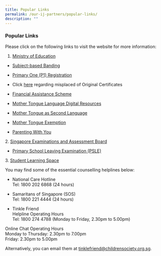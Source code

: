 ```yaml
---
title: Popular Links
permalink: /our-ij-partners/popular-links/
description: ""
---
```

### Popular Links

Please click on the following links to visit the website for more information:


1.  [Ministry of Education](http://www.moe.gov.sg/)

*   [Subject-based Banding](https://www.moe.gov.sg/microsites/psle-fsbb/full-subject-based-banding/main.html)
*   [Primary One (P1) Registration](https://www.moe.gov.sg/primary/p1-registration)

*   Click&nbsp;[here](https://www.moe.gov.sg/exam-related-services)&nbsp;regarding misplaced of Original Certificates

*   [Financial Assistance Scheme](https://www.moe.gov.sg/financial-matters/financial-assistance)
*   [Mother Tongue Language Digital Resources](https://www.moe.gov.sg/primary/curriculum/mother-tongue-languages/learning-in-school)
*   [Mother Tongue as Second Language](https://www.moe.gov.sg/primary/curriculum/mother-tongue-languages/learning-in-school)
*   [Mother Tongue Exemption](https://www.moe.gov.sg/primary/curriculum/mother-tongue-languages/exemption)
*   [Parenting With You](https://www.instagram.com/parentingwith.moesg/?hl=en)

  

2\. [Singapore Examinations and Assessment Board](https://www.seab.gov.sg/)

*   [Primary School Leaving Examination (PSLE)](https://www.seab.gov.sg/home/examinations/psle)

  

3\. [Student Learning Space](https://vle.learning.moe.edu.sg/login)

You may find some of the essential counselling helplines below:

  

*   National Care Hotline<br>
Tel: 1800 202 6868 (24 hours)



*   Samaritans of Singapore (SOS)<br>
Tel: 1800 221 4444 (24 hours)



*   Tinkle Friend<br>
Helpline Operating Hours<br>
Tel: 1800 274 4788 (Monday to Friday, 2.30pm to 5.00pm)<br>

Online Chat Operating Hours<br>
Monday to Thursday: 2.30pm to 7.00pm<br>
Friday: 2.30pm to 5.00pm

  

Alternatively, you can email them at&nbsp;[tinklefriend@childrensociety.org.sg](mailto:tinklefriend@childrensociety.org.sg).
